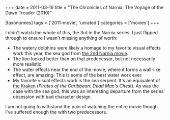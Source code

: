 +++
date = 2011-03-16
title = "The Chronicles of Narnia: The Voyage of the Dawn Treader (2010)"

[taxonomies]
tags = ['2011-movie', 'unrated']
categories = ['movies']
+++

I didn't watch the whole of this, the 3rd in the Narnia series. I just
flipped through to ensure I wasn't missing anything of worth:

-   The watery dolphins were likely a homage to my favorite visual
    effects work this year, the sea god from [the 2nd Narnia movie].
-   The lion looked better than on that predecessor, but not necessarily
    more realistic.
-   The water effects near the end of the movie, where it forms a
    wall-like effect, are amazing. This is some of the best water work
    ever.
-   My favorite visual effects work is the sea serpent. It's an
    equivalent of [the Kraken] (*Pirates of the Caribbean: Dead Man's
    Chest*). As was the case with the sea god, this was an interesting
    departure from the series' obsession with bad character design.

I am not going to withstand the pain of watching the entire movie
though. I've suffered enough the with two predecessors.

  [the 2nd Narnia movie]: http://tshepang.net/the-chronicles-of-narnia-prince-caspian-2008
  [the Kraken]: http://en.wikipedia.org/wiki/Kraken_(Pirates_of_the_Caribbean)
